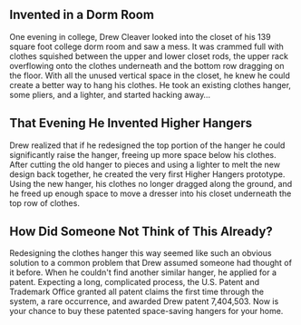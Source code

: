 ## Invented in a Dorm Room

One evening in college, Drew Cleaver looked into the closet of his 139 square foot college dorm room and saw a mess. It was crammed full with clothes squished between the upper and lower closet rods, the upper rack overflowing onto the clothes underneath and the bottom row dragging on the floor. With all the unused vertical space in the closet, he knew he could create a better way to hang his clothes. He took an existing clothes hanger, some pliers, and a lighter, and started hacking away…

## That Evening He Invented Higher Hangers

Drew realized that if he redesigned the top portion of the hanger he could significantly raise the hanger, freeing up more space below his clothes. After cutting the old hanger to pieces and using a lighter to melt the new design back together, he created the very first Higher Hangers prototype. Using the new hanger, his clothes no longer dragged along the ground, and he freed up enough space to move a dresser into his closet underneath the top row of clothes.

## How Did Someone Not Think of This Already?

Redesigning the clothes hanger this way seemed like such an obvious solution to a common problem that Drew assumed someone had thought of it before. When he couldn't find another similar hanger, he applied for a patent. Expecting a long, complicated process, the U.S. Patent and Trademark Office granted all patent claims the first time through the system, a rare occurrence, and awarded Drew patent 7,404,503. Now is your chance to buy these patented space-saving hangers for your home.